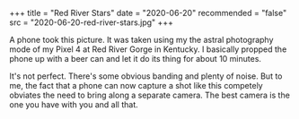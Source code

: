 +++
title = "Red River Stars"
date = "2020-06-20"
recommended = "false"
src = "2020-06-20-red-river-stars.jpg"
+++

A phone took this picture. It was taken using my the astral photography mode of my Pixel 4 at Red River Gorge in Kentucky. I basically propped the phone up with a beer can and let it do its thing for about 10 minutes.

It's not perfect. There's some obvious banding and plenty of noise. But to me, the fact that a phone can now capture a shot like this competely obviates the need to bring along a separate camera. The best camera is the one you have with you and all that.

